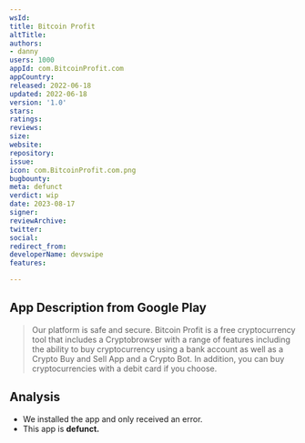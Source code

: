 ```yaml
---
wsId: 
title: Bitcoin Profit
altTitle: 
authors:
- danny
users: 1000
appId: com.BitcoinProfit.com
appCountry: 
released: 2022-06-18
updated: 2022-06-18
version: '1.0'
stars: 
ratings: 
reviews: 
size: 
website: 
repository: 
issue: 
icon: com.BitcoinProfit.com.png
bugbounty: 
meta: defunct
verdict: wip
date: 2023-08-17
signer: 
reviewArchive: 
twitter: 
social: 
redirect_from: 
developerName: devswipe
features: 

---
```


## App Description from Google Play

> Our platform is safe and secure. Bitcoin Profit is a free cryptocurrency tool that includes a Cryptobrowser with a range of features including the ability to buy cryptocurrency using a bank account as well as a Crypto Buy and Sell App and a Crypto Bot. In addition, you can buy cryptocurrencies with a debit card if you choose.

## Analysis 

- We installed the app and only received an error.
- This app is **defunct.**